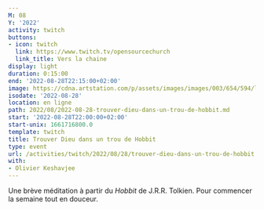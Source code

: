 ```yaml
---
M: 08
Y: '2022'
activity: twitch
buttons:
- icon: twitch
  link: https://www.twitch.tv/opensourcechurch
  link_title: Vers la chaine
display: light
duration: 0:15:00
end: '2022-08-28T22:15:00+02:00'
image: https://cdna.artstation.com/p/assets/images/images/003/654/594/large/sam-robberechts-finalrender1.jpg
isodate: '2022-08-28'
location: en ligne
path: 2022/08/2022-08-28-trouver-dieu-dans-un-trou-de-hobbit.md
start: '2022-08-28T22:00:00+02:00'
start-unix: 1661716800.0
template: twitch
title: Trouver Dieu dans un trou de Hobbit
type: event
url: /activities/twitch/2022/08/28/trouver-dieu-dans-un-trou-de-hobbit
with:
- Olivier Keshavjee
---
```

Une brève méditation à partir du *Hobbit* de J.R.R. Tolkien. Pour commencer la semaine tout en douceur.